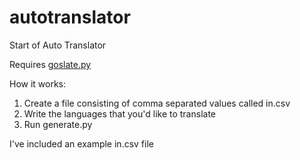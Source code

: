 autotranslator
==============

Start of Auto Translator

Requires <a href=https://bitbucket.org/zhuoqiang/goslate/raw/tip/goslate.py>goslate.py</a>


How it works:

1. Create a file consisting of comma separated values called in.csv
2. Write the languages that you'd like to translate
3. Run generate.py

I've included an example in.csv file
